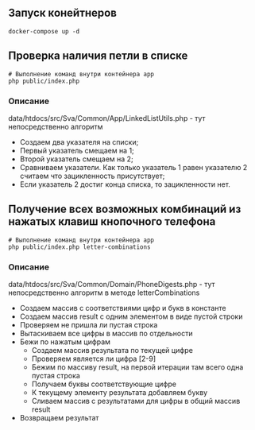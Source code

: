 ## Запуск конейтнеров
```shell
docker-compose up -d
```

## Проверка наличия петли в списке
```shell
# Выполнение команд внутри контейнера app
php public/index.php 
```
### Описание
data/htdocs/src/Sva/Common/App/LinkedListUtils.php - тут непосредственно алгоритм

- Создаем два указателя на списки;
- Первый указатель смещаем на 1;
- Второй указатель смещаем на 2;
- Сравниваем указатели. Как только указатель 1 равен указателю 2 считаем что зацикленность присутствует;
- Если указатель 2 достиг конца списка, то зацикленности нет.

## Получение всех возможных комбинаций из нажатых клавиш кнопочного телефона
```shell
# Выполнение команд внутри контейнера app
php public/index.php letter-combinations
```

### Описание
data/htdocs/src/Sva/Common/Domain/PhoneDigests.php - тут непосредственно алгоритм в методе letterCombinations

- Создаем массив с соответствиями цифр и букв в константе
- Создаем массив result с одним элементом в виде пустой строки
- Проверяем не пришла ли пустая строка
- Вытаскиваем все цифры в массив по отдельности
- Бежи по нажатым цифрам
  - Создаем массив результата по текущей цифре 
  - Проверяем является ли цифра \[2-9\]
  - Бежим по массиву result, на первой итерации там всего одна пустая строка 
  - Получаем буквы соответствующие цифре
  - К текущему элементу результата добавляем букву
  - Сливаем массив с результатами для цифры в общий массив result
- Возвращаем результат
